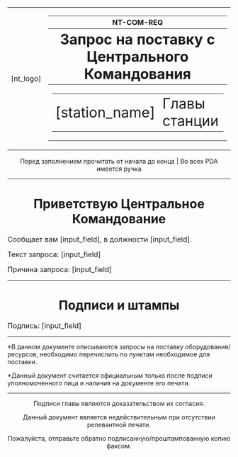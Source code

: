 <table>
<td>[nt_logo]</td><td>
<table><tr><th>NT-COM-REQ</th></tr>
<tr><th><font size="6">Запрос на поставку с Центрального Командования</font></th></tr><tr><th><table>
<td><font size="6">[station_name]</font></td>
<td><font size="6">Главы станции</font></td></table></th></tr></table></td></table>
<p><center>Перед заполнением прочитать от начала до конца | Во всех PDA имеется ручка</center></p>
<hr></hr>
<h1><center>Приветствую Центральное Командование</center></h1>
<p><font size="3">Сообщает вам [input_field], в должности [input_field].</font></p>
<p><font size="3">Текст запроса: [input_field]</font></p>
<p><font size="3">Причина запроса: [input_field]</font></p>
<hr></hr>
<h1><center>Подписи и штампы</center></h1>
<p><font size="3">Подпись: [input_field]</font></p>
<hr></hr>
<p>*В данном документе описываются запросы на поставку оборудования/ресурсов, необходимо перечислить по пунктам необходимое для поставки.</p>
<p>*Данный документ считается официальным только после подписи уполномоченного лица и наличия на документе его печати.</p>
<hr></hr>
<center>
<p>Подписи главы являются доказательством их согласия.</p>
<p>Данный документ является недействительным при отсутствии релевантной печати.</p>
<p>Пожалуйста, отправьте обратно подписанную/проштампованную копию факсом.</p>
</center>
</body>
